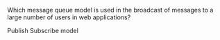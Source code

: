 Which message queue model is used in the broadcast of messages to a large number of users in web applications?


Publish Subscribe model
